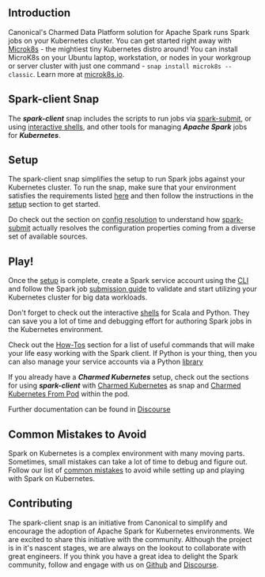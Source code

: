 ## Introduction

Canonical's Charmed Data Platform solution for Apache Spark runs Spark jobs on your Kubernetes cluster. 
You can get started right away with [Microk8s](https://microk8s.io/) - the mightiest tiny Kubernetes distro around! 
You can install MicroK8s on your Ubuntu laptop, workstation, or nodes in your workgroup or server cluster with just one command - ```snap install microk8s --classic```. Learn more at [microk8s.io](https://microk8s.io/).

## Spark-client Snap
The ***spark-client*** snap includes the scripts to run jobs via [spark-submit](https://discourse.charmhub.io/t/spark-client-snap-tutorial-spark-submit/8953), 
or using [interactive shells](https://discourse.charmhub.io/t/spark-client-snap-tutorial-interactive-mode/8954), and other tools for 
managing ***Apache Spark*** jobs for ***Kubernetes***.

## Setup
The spark-client snap simplifies the setup to run Spark jobs against your Kubernetes cluster. 
To run the snap, make sure that your environment satisfies the requirements 
listed [here](https://discourse.charmhub.io/t/spark-client-snap-reference-requirements/8962) and 
then follow the instructions in the [setup](https://discourse.charmhub.io/t/spark-client-snap-tutorial-setup-environment/8952) 
section to get started.

Do check out the section on [config resolution](https://discourse.charmhub.io/t/spark-client-snap-explanation-hierarchical-configuration-handling/8956) 
to understand how [spark-submit](https://discourse.charmhub.io/t/spark-client-snap-tutorial-spark-submit/8953) actually 
resolves the configuration properties coming from a diverse set of available sources.

## Play!
Once the [setup](https://discourse.charmhub.io/t/spark-client-snap-tutorial-setup-environment/8951) is complete, 
create a Spark service account using the [CLI](https://discourse.charmhub.io/t/spark-client-snap-tutorial-setup-environment/8952) and follow the Spark 
job [submission guide](https://discourse.charmhub.io/t/spark-client-snap-tutorial-spark-submit/8953) to validate and start utilizing your 
Kubernetes cluster for big data workloads.

Don't forget to check out the interactive [shells](https://discourse.charmhub.io/t/spark-client-snap-tutorial-interactive-mode/8954) for Scala and Python. 
They can save you a lot of time and debugging effort for authoring Spark jobs in the Kubernetes environment.

Check out the [How-Tos](https://discourse.charmhub.io/t/spark-client-snap-how-to-manage-spark-accounts/8959) section for a list of useful 
commands that will make your life easy working with the Spark client. If Python is your thing, then you can 
also manage your service accounts via a Python [library](https://discourse.charmhub.io/t/spark-client-snap-how-to-python-api/8958)

If you already have a _**Charmed Kubernetes**_ setup, check out the sections for 
using _**spark-client**_ with [Charmed Kubernetes](https://discourse.charmhub.io/t/spark-client-snap-how-to-run-on-charmed-kubernetes/8960) as snap 
and [Charmed Kubernetes From Pod](https://discourse.charmhub.io/t/spark-client-snap-how-to-run-on-k8s-in-a-pod/8961) within the pod.

Further documentation can be found in [Discourse](https://discourse.charmhub.io/t/spark-client-snap-documentation/8963)

## Common Mistakes to Avoid
Spark on Kubernetes is a complex environment with many moving parts. Sometimes, small mistakes can
take a lot of time to debug and figure out.
Follow our list of [common mistakes](https://discourse.charmhub.io/t/spark-client-snap-tutorial-common-gotchas/8955) to avoid while setting up 
and playing with Spark on Kubernetes.

## Contributing
The spark-client snap is an initiative from Canonical to simplify and encourage the adoption of Apache Spark for Kubernetes environments.
We are excited to share this initiative with the community. Although the project is in it's 
nascent stages, we are always on
the lookout to collaborate with great engineers. If you think you have a great idea to delight 
the Spark community, follow and engage with us on [Github](https://github.com/canonical/spark-client-snap) 
and [Discourse](https://discourse.charmhub.io/tag/spark).

